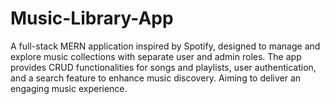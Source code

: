 # Music-Library-App
A full-stack MERN application inspired by Spotify, designed to manage and explore music collections with separate user and admin roles. The app provides CRUD functionalities for songs and playlists, user authentication, and a search feature to enhance music discovery. Aiming to deliver an engaging music experience.
